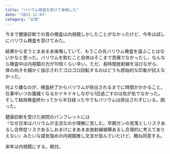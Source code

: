 ```yaml
---
title: "バリウム検査を受けて後悔した"
date: "2021-12-03"
category: "日常"
---
```


今まで健康診断での胃の検査は内視鏡しかしたことがなかったけど、今年は試しにバリウム検査を受けてみた。

結果から言うとまあまあ後悔していて、もうこの先バリウム検査を選ぶことはないかなと思った。バリウムを飲むこと自体はそこまで苦痛でなかったし、なんなら検査中は内視鏡の方が10倍くらい辛い。ただ、長時間放射線を浴びながら、体の向きを細かく指示されてゴロゴロ回転するのはどうも原始的な印象が拭えなかった。

何より嫌なのが、検査終了からバリウムが排出されるまでに時間がかかること。仕事中いつお腹緩くなるかドキドキしながら1日過ごすのは気が気でなかった。そして結局検査終わってから半日経った今でもバリウムは排出されずにいる。困った。

健康診断を受けた病院のパンフレットには  
『なぜ日本はバリウムが主流なのか理解に苦しむ。早期ガンの見落としリスクあるし合併症リスクあるしおまけにまあまあ放射線被曝あるし合理的に考えてありえない』みたいな語気強めの内視鏡推し文言が並んでいたけど、概ね同意する。

来年は内視鏡にする。絶対。

